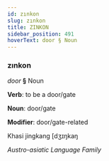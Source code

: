 ```yaml
---
id: zınkon
slug: zınkon
title: ZINKON
sidebar_position: 491
hoverText: door § Noun
---
```


### zınkon

*door* **§** Noun

**Verb**: to be a door/gate

**Noun**: door/gate

**Modifier**: door/gate-related

Khasi jingkang [dʒɪŋkaŋ

*Austro-asiatic Language Family*